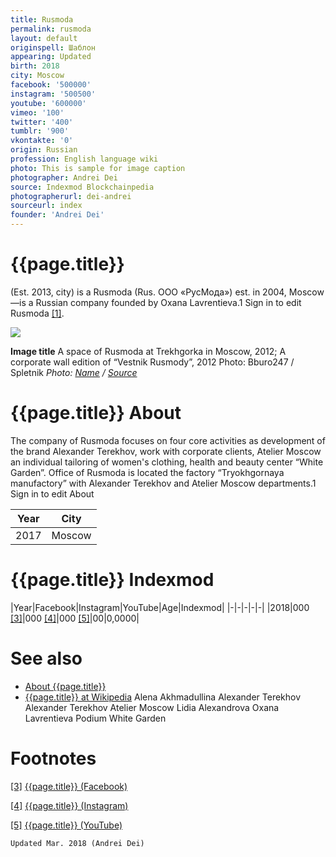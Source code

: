 ```yaml
---
title: Rusmoda
permalink: rusmoda
layout: default
originspell: Шаблон
appearing: Updated
birth: 2018
city: Moscow
facebook: '500000'
instagram: '500500'
youtube: '600000'
vimeo: '100'
twitter: '400'
tumblr: '900'
vkontakte: '0'
origin: Russian
profession: English language wiki
photo: This is sample for image caption
photographer: Andrei Dei
source: Indexmod Blockchainpedia
photographerurl: dei-andrei
sourceurl: index
founder: 'Andrei Dei'
---
```


# {{page.title}}

(Est. 2013, city) is a Rusmoda (Rus. ООО «РусМода») est. in 2004, Moscow—is a Russian company founded by Oxana Lavrentieva.1 Sign in to edit Rusmoda <span id="a1">[\[1\]](#f1)</span>.

![](/encyclopedia/images/image-name.jpg)

**Image title**
A space of Rusmoda at Trekhgorka in Moscow, 2012; A corporate wall edition of “Vestnik Rusmody”, 2012
Photo: Bburo247 / Spletnik
*Photo: [Name](index) / [Source](index)*

# {{page.title}} About
The company of Rusmoda focuses on four core activities as development of the brand Alexander Terekhov, work with corporate clients, Atelier Moscow an  individual tailoring of women's clothing, health and beauty center “White Garden”. Office of Rusmoda is located the factory “Tryokhgornaya manufactory” with Alexander Terekhov and Atelier Moscow departments.1 Sign in to edit About

|Year|City|
|-|-|
|2017|Moscow|

# {{page.title}} Indexmod

|Year|Facebook|Instagram|YouTube|Age|Indexmod|
|-|-|-|-|-|
|2018|000 <span id="a3">[\[3\]](#f3)</span>|000 <span id="a4">[\[4\]](#f4)</span>|000 <span id="a5">[\[5\]](#f5)</span>|00|0,0000|

# See also

+ [About {{page.title}}](index)
+ [{{page.title}} at Wikipedia](index)
Alena Akhmadullina
Alexander Terekhov
Alexander Terekhov Atelier Moscow
Lidia Alexandrova
Oxana Lavrentieva
Podium
White Garden

# Footnotes

[[3]](#a3) <span id="f3"></span> [{{page.title}} (Facebook)](index)

[[4]](#a4) <span id="f4"></span> [{{page.title}} (Instagram)](index)

[[5]](#a5) <span id="f5"></span> [{{page.title}} (YouTube)](index)

`Updated Mar. 2018 (Andrei Dei)`
